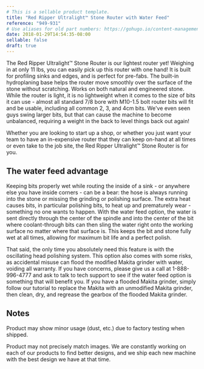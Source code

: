 ```yaml
---
# This is a sellable product template.
title: "Red Ripper Ultralight™ Stone Router with Water Feed"
reference: "949-931"
# Use aliases for old part numbers: https://gohugo.io/content-management/urls/#aliases/
date: 2018-01-29T14:54:35-08:00
sellable: false
draft: true
---
```

The Red Ripper Ultralight™ Stone Router is our lightest router yet! Weighing in at only 11 lbs, you can easily pick up this router with one hand! It is built for profiling sinks and edges, and is perfect for pre-fabs. The built-in hydroplaning base helps the router move smoothly over the surface of the stone without scratching. Works on both natural and engineered stone. While the router is light, it is no lightweight when it comes to the size of bits it can use - almost all standard 7/8 bore with M10-1.5 bolt router bits will fit and be usable, including all common 2, 3, and 4cm bits.  We've even seen guys swing larger bits, but that can cause the machine to become unbalanced, requiring a weight in the back to level things back out again!

Whether you are looking to start up a shop, or whether you just want your team to have an in-expensive router that they can keep on-hand at all times or even take to the job site, the Red Ripper Ultralight™ Stone Router is for you.

## The water feed advantage

Keeping bits properly wet while routing the inside of a sink - or anywhere else you have inside corners - can be a bear: the hose is always running into the stone or missing the grinding or polishing surface. The extra heat causes bits, in particular polishing bits, to heat up and prematurely wear - something no one wants to happen. With the water feed option, the water is sent directly through the center of the spindle and into the center of the bit where coolant-through bits can then sling the water right onto the working surface no matter where that surface is. This keeps the bit and stone fully wet at all times, allowing for maximum bit life and a perfect polish.

That said, the only time you absolutely need this feature is with the oscillating head polishing system. This option also comes with some risks, as accidental misuse can flood the modified Makita grinder with water, voiding all warranty. If you have concerns, please give us a call at 1-888-996-4777 and ask to talk to tech support to see if the water feed option is something that will benefit you. If you have a flooded Makita grinder, simply follow our tutorial to replace the Makita with an unmodified Makita grinder, then clean, dry, and regrease the gearbox of the flooded Makita grinder.

## Notes

Product may show minor usage (dust, etc.) due to factory testing when shipped.

Product may not precisely match images. We are constantly working on each of our products to find better designs, and we ship each new machine with the best design we have at that time.
